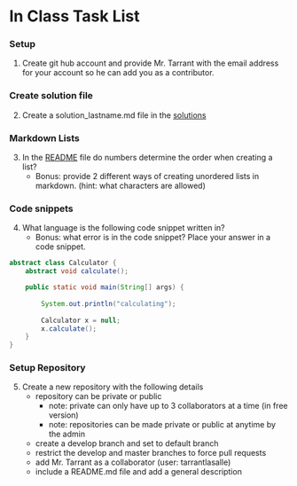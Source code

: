 # In Class Task List

### Setup
1. Create git hub account and provide Mr. Tarrant with the email address for your account so he can add you as a contributor.

### Create solution file
2. Create a solution_lastname.md file in the [solutions](solutions)

### Markdown Lists
3. In the [README](README.md) file do numbers determine the order when creating a list?
    * Bonus: provide 2 different ways of creating unordered lists in markdown. (hint: what characters are allowed) 

### Code snippets
4. What language is the following code snippet written in?
    * Bonus: what error is in the code snippet? Place your answer in a code snippet.
```java
abstract class Calculator {
	abstract void calculate();

	public static void main(String[] args) {
		
		System.out.println("calculating");
		
		Calculator x = null;
		x.calculate();
	}
}
```

### Setup Repository
5. Create a new repository with the following details
    * repository can be private or public 
      * note: private can only have up to 3 collaborators at a time (in free version)
      * note: repositories can be made private or public at anytime by the admin
    * create a develop branch and set to default branch
    * restrict the develop and master branches to force pull requests
    * add Mr. Tarrant as a collaborator (user: tarrantlasalle)
    * include a README.md file and add a general description
    
